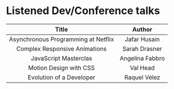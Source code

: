 # Listened Dev/Conference talks

| Title                               | Author       |
| :----------------------------: | :-------------: |
| Asynchronous Programming at Netflix | Jafar Husain    |
| Complex Responsive Animations   | Sarah Drasner   |
| JavaScript Masterclas           | Angelina Fabbro |
| Motion Design with CSS        | Val Head        |
| Evolution of a Developer      | Raquel Vélez    |

